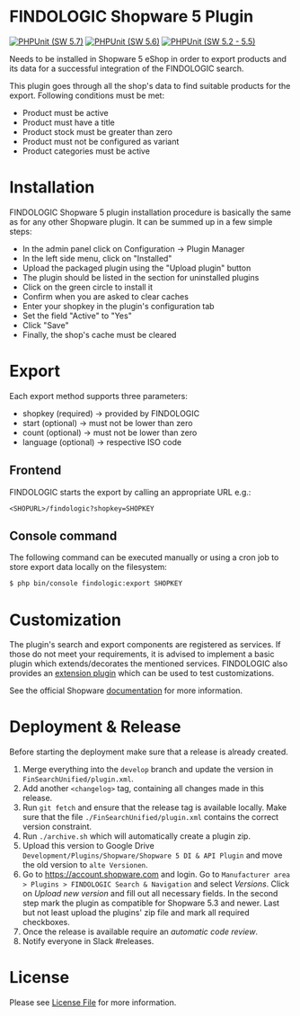 # FINDOLOGIC Shopware 5 Plugin
[![PHPUnit (SW 5.7)](https://github.com/findologic/plugin-shopware-5/actions/workflows/phpunit_57.yml/badge.svg?branch=main)](https://github.com/findologic/plugin-shopware-5/actions/workflows/phpunit_57.yml)
[![PHPUnit (SW 5.6)](https://github.com/findologic/plugin-shopware-5/actions/workflows/phpunit_56.yml/badge.svg?branch=main)](https://github.com/findologic/plugin-shopware-5/actions/workflows/phpunit_56.yml)
[![PHPUnit (SW 5.2 - 5.5)](https://github.com/findologic/plugin-shopware-5/actions/workflows/phpunit_sw_old_versions.yml/badge.svg?branch=main)](https://github.com/findologic/plugin-shopware-5/actions/workflows/phpunit_sw_old_versions.yml)

Needs to be installed in Shopware 5 eShop in order to export products and its data for a successful integration of the
FINDOLOGIC search.

This plugin goes through all the shop's data to find suitable products for the export. Following conditions must be met:
* Product must be active
* Product must have a title
* Product stock must be greater than zero
* Product must not be configured as variant
* Product categories must be active

# Installation
FINDOLOGIC Shopware 5 plugin installation procedure is basically the same as for any other Shopware plugin. It can be
summed up in a few simple steps:
* In the admin panel click on Configuration → Plugin Manager
* In the left side menu, click on "Installed"
* Upload the packaged plugin using the "Upload plugin" button
* The plugin should be listed in the section for uninstalled plugins
* Click on the green circle to install it
* Confirm when you are asked to clear caches
* Enter your shopkey in the plugin's configuration tab
* Set the field "Active" to "Yes"
* Click "Save"
* Finally, the shop's cache must be cleared

# Export
Each export method supports three parameters:
* shopkey (required) → provided by FINDOLOGIC
* start (optional) → must not be lower than zero
* count (optional) → must not be lower than zero
* language (optional) → respective ISO code

## Frontend
FINDOLOGIC starts the export by calling an appropriate URL e.g.:
```url
<SHOPURL>/findologic?shopkey=SHOPKEY
```

## Console command
The following command can be executed manually or using a cron job to store export data locally on the filesystem:
```bash
$ php bin/console findologic:export SHOPKEY
```

# Customization
The plugin's search and export components are registered as services. If those do not meet your requirements, it is
advised to implement a basic plugin which extends/decorates the mentioned services.
FINDOLOGIC also provides an [extension plugin](https://github.com/findologic/extend-shopware-unified) which can be used
to test customizations.

See the official Shopware [documentation](https://developers.shopware.com/developers-guide/plugin-extension-by-plugin/) for more information.

# Deployment & Release
Before starting the deployment make sure that a release is already created.

1. Merge everything into the `develop` branch and update the version in `FinSearchUnified/plugin.xml`.
1. Add another `<changelog>` tag, containing all changes made in this release.
1. Run `git fetch` and ensure that the release tag is available locally. Make sure
 that the file `./FinSearchUnified/plugin.xml` contains the correct version constraint.
1. Run `./archive.sh` which will automatically create a plugin zip.
1. Upload this version to Google Drive `Development/Plugins/Shopware/Shopware 5 DI & API Plugin` and move the old
 version to `alte Versionen`.
1. Go to https://account.shopware.com and login. Go to
 `Manufacturer area > Plugins > FINDOLOGIC Search & Navigation` and select *Versions*. Click
 on *Upload new version* and fill out all necessary fields. In the second step mark the plugin as compatible
 for Shopware 5.3 and newer. Last but not least upload the plugins' zip file and mark all
 required checkboxes.
1. Once the release is available require an *automatic code review*.
1. Notify everyone in Slack #releases.

# License
Please see [License File](LICENSE) for more information.
